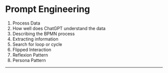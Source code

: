 # Prompt Engineering

1. Process Data
2. How well does ChatGPT understand the data
3. Describing the BPMN process
4. Extracting information
5. Search for loop or cycle
6. Flipped Interaction
7. Reflexion Pattern
8. Persona Pattern

---
